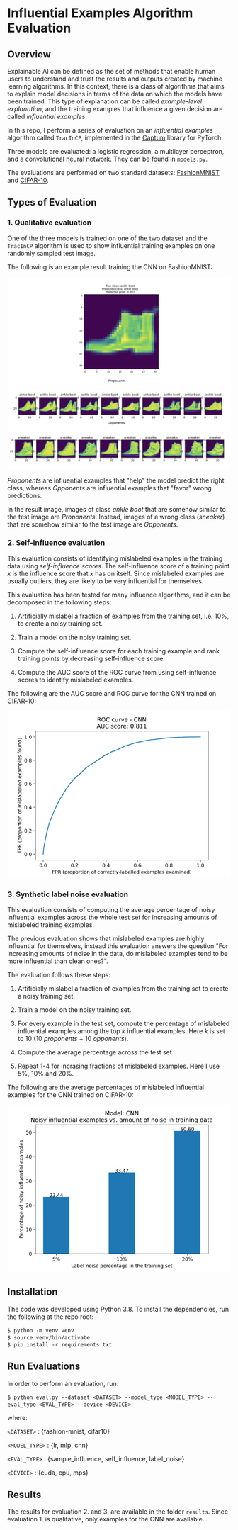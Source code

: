 # Influential Examples Algorithm Evaluation

## Overview

Explainable AI can be defined as the set of methods that enable human users to understand and trust the results and outputs created by machine learning algorithms. In this context, there is a class of algorithms that aims to explain model decisions in terms of the data on which the models have been trained. This type of explanation can be called *example-level explanation*, and the training examples that influence a given decision are called *influential examples*.

In this repo, I perform a series of evaluation on an *influential examples* algorithm called `TracInCP`, implemented in the [Captum](https://captum.ai/) library for PyTorch.

Three models are evaluated: a logistic regression, a multilayer perceptron, and a convolutional neural network. They can be found in `models.py`.

The evaluations are performed on two standard datasets: [FashionMNIST](https://github.com/zalandoresearch/fashion-mnist) and [CIFAR-10](https://www.cs.toronto.edu/~kriz/cifar.html).

## Types of Evaluation

### 1. Qualitative evaluation

One of the three models is trained on one of the two dataset and the `TracInCP` algorithm is used to show influential training examples on one randomly sampled test image.

The following is an example result training the CNN on FashionMNIST:

![](results/fashion-mnist/sample_influence_cnn.png)

*Proponents* are influential examples that "help" the model predict the right class, whereas *Opponents* are influential examples that "favor" wrong predictions.

In the result image, images of class *ankle boot* that are somehow similar to the test image are *Proponents*. Instead, images of a wrong class (*sneaker*) that are somehow similar to the test image are *Opponents*.

### 2. Self-influence evaluation

This evaluation consists of identifying mislabeled examples in the training data using *self-influence scores*. The self-influence score of a training point $x$ is the influence score that $x$ has on itself. Since mislabeled examples are usually outliers, they are likely to be very influential for themselves.

This evaluation has been tested for many influence algorithms, and it can be decomposed in the following steps:

1. Artificially mislabel a fraction of examples from the training set, i.e. 10%, to create a noisy training set.

2. Train a model on the noisy training set.

3. Compute the self-influence score for each training example and rank training points by decreasing self-influence score. 

4. Compute the AUC score of the ROC curve from using self-influence scores to identify mislabeled examples.

The following are the AUC score and ROC curve for the CNN trained on CIFAR-10:

![](results/cifar10/roc_cnn.png)

### 3. Synthetic label noise evaluation

This evaluation consists of computing the average percentage of noisy influential examples across the whole test set for increasing amounts of mislabeled training examples.

The previous evaluation shows that mislabeled examples are highly influential for themselves, instead this evaluation answers the question "For increasing amounts of noise in the data, do mislabeled examples tend to be more influential than clean ones?".

The evaluation follows these steps:

1. Artificially mislabel a fraction of examples from the training set to create a noisy training set.

2. Train a model on the noisy training set.

3. For every example in the test set, compute the percentage of mislabeled influential examples among the top $k$ influential examples. Here $k$ is set to 10 (10 *proponents* + 10 *opponents*).

4. Compute the average percentage across the test set

5. Repeat 1-4 for incrasing fractions of mislabeled examples. Here I use 5%, 10% and 20%.

The following are the average percentages of mislabeled influential examples for the CNN trained on CIFAR-10:

![](results/cifar10/label_noise_cnn.png)

## Installation

The code was developed using Python 3.8. To install the dependencies, run the following at the repo root:

```
$ python -m venv venv
$ source venv/bin/activate
$ pip install -r requirements.txt
```

## Run Evaluations

In order to perform an evaluation, run:

```
$ python eval.py --dataset <DATASET> --model_type <MODEL_TYPE> --eval_type <EVAL_TYPE> --device <DEVICE>
```

where:

`<DATASET>` : {fashion-mnist, cifar10}

`<MODEL_TYPE>` : {lr, mlp, cnn}

`<EVAL_TYPE>` : {sample_influence, self_influence, label_noise}

`<DEVICE>` : {cuda, cpu, mps}

## Results

The results for evaluation 2. and 3. are available in the folder `results`. Since evaluation 1. is qualitative, only examples for the CNN are available.
